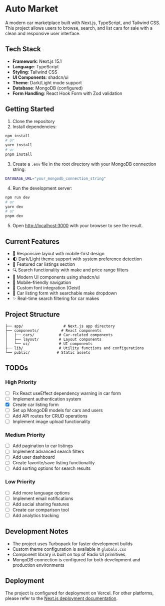# Auto Market

A modern car marketplace built with Next.js, TypeScript, and Tailwind CSS. This project allows users to browse, search, and list cars for sale with a clean and responsive user interface.

## Tech Stack

- **Framework**: Next.js 15.1
- **Language**: TypeScript
- **Styling**: Tailwind CSS
- **UI Components**: shadcn/ui
- **Theme**: Dark/Light mode support
- **Database**: MongoDB (configured)
- **Form Handling**: React Hook Form with Zod validation

## Getting Started

1. Clone the repository
2. Install dependencies:

```bash
npm install
# or
yarn install
# or
pnpm install
```

3. Create a `.env` file in the root directory with your MongoDB connection string:

```bash
DATABASE_URL="your_mongodb_connection_string"
```

4. Run the development server:

```bash
npm run dev
# or
yarn dev
# or
pnpm dev
```

5. Open [http://localhost:3000](http://localhost:3000) with your browser to see the result.

## Current Features

- 🎨 Responsive layout with mobile-first design
- 🌓 Dark/Light theme support with system preference detection
- 🚗 Featured car listings section
- 🔍 Search functionality with make and price range filters
- 💅 Modern UI components using shadcn/ui
- 📱 Mobile-friendly navigation
- 🎨 Custom font integration (Geist)
- 🚙 Car listing form with searchable make dropdown
- ✨ Real-time search filtering for car makes

## Project Structure

```text
├── app/                  # Next.js app directory
├── components/          # React components
│   ├── cars/           # Car-related components
│   ├── layout/         # Layout components
│   └── ui/             # UI components
├── lib/                # Utility functions and configurations
└── public/            # Static assets
```

## TODOs

### High Priority

- [ ] Fix React useEffect dependency warning in car form
- [ ] Implement authentication system
- [x] Create car listing form
- [ ] Set up MongoDB models for cars and users
- [ ] Add API routes for CRUD operations
- [ ] Implement image upload functionality

### Medium Priority

- [ ] Add pagination to car listings
- [ ] Implement advanced search filters
- [ ] Add user dashboard
- [ ] Create favorite/save listing functionality
- [ ] Add sorting options for search results

### Low Priority

- [ ] Add more language options
- [ ] Implement email notifications
- [ ] Add social sharing features
- [ ] Create car comparison tool
- [ ] Add analytics tracking

## Development Notes

- The project uses Turbopack for faster development builds
- Custom theme configuration is available in `globals.css`
- Component library is built on top of Radix UI primitives
- MongoDB connection is configured for both development and production environments

## Deployment

The project is configured for deployment on Vercel. For other platforms, please refer to the [Next.js deployment documentation](https://nextjs.org/docs/app/building-your-application/deploying).
